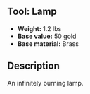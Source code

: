 ## Tool: Lamp
- **Weight:** 1.2 lbs
- **Base value:** 50 gold
- **Base material:** Brass
## Description
An infinitely burning lamp.
